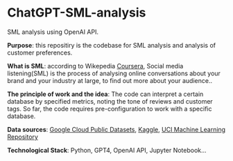 # ChatGPT-SML-analysis

SML analysis using OpenAI API.

**Purpose**: this repositiry is the codebase for SML analysis and analysis of customer preferences.

**What is SML**: according to Wikepedia [Coursera](https://www.coursera.org/in/articles/social-listening), Social media listening(SML) is the process of analysing online conversations about your brand and your industry at large, to find out more about your audience..

**The principle of work and the idea**: The code can interpret a certain database by specified metrics, noting the tone of reviews and customer tags. So far, the code requires pre-configuration to work with a specific database.

**Data sources**: [Google Cloud Public Datasets](https://cloud.google.com/datasets), [Kaggle](https://www.kaggle.com/), [UCI Machine Learning Repository](https://archive.ics.uci.edu/)

**Technological Stack**: Python, GPT4, OpenAI API, Jupyter Notebook...
